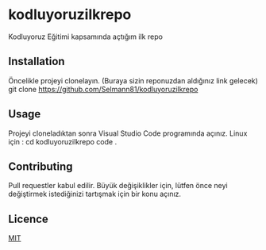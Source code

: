 # kodluyoruzilkrepo
Kodluyoruz Eğitimi kapsamında açtığım ilk repo

## Installation
Öncelikle projeyi clonelayın. (Buraya sizin reponuzdan aldığınız link gelecek)
git clone https://github.com/Selmann81/kodluyoruzilkrepo


## Usage
Projeyi cloneladıktan sonra Visual Studio Code programında açınız.
Linux için :
cd kodluyoruzilkrepo
code .


## Contributing
Pull requestler kabul edilir. Büyük değişiklikler için, lütfen önce neyi değiştirmek istediğinizi tartışmak için bir konu açınız.


## Licence

[MIT](https://choosealicense.com/licenses/mit/)
